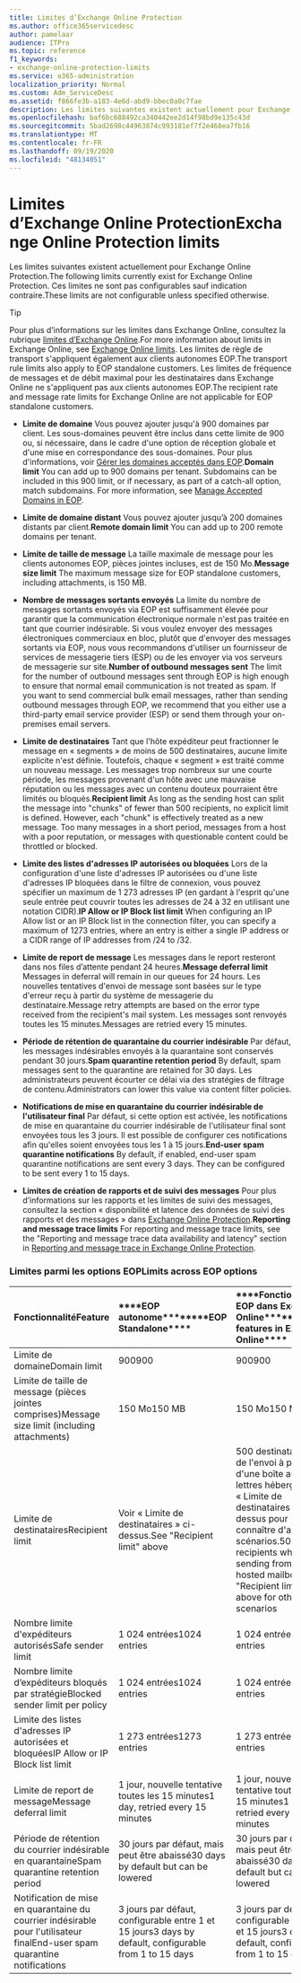 ```yaml
---
title: Limites d’Exchange Online Protection
ms.author: office365servicedesc
author: pamelaar
audience: ITPro
ms.topic: reference
f1_keywords:
- exchange-online-protection-limits
ms.service: o365-administration
localization_priority: Normal
ms.custom: Adm_ServiceDesc
ms.assetid: f866fe3b-a183-4e6d-abd9-bbec0a0c7fae
description: Les limites suivantes existent actuellement pour Exchange Online Protection. Ces limites ne sont pas configurables sauf indication contraire.
ms.openlocfilehash: baf6bc688492ca340442ee2d14f98bd9e135c43d
ms.sourcegitcommit: 5bad2698c44963874c993181ef7f2e468ea7fb16
ms.translationtype: MT
ms.contentlocale: fr-FR
ms.lasthandoff: 09/19/2020
ms.locfileid: "48134051"
---
```

# <a name="exchange-online-protection-limits"></a><span data-ttu-id="f0840-104">Limites d’Exchange Online Protection</span><span class="sxs-lookup"><span data-stu-id="f0840-104">Exchange Online Protection limits</span></span>

<span data-ttu-id="f0840-105">Les limites suivantes existent actuellement pour Exchange Online Protection.</span><span class="sxs-lookup"><span data-stu-id="f0840-105">The following limits currently exist for Exchange Online Protection.</span></span> <span data-ttu-id="f0840-106">Ces limites ne sont pas configurables sauf indication contraire.</span><span class="sxs-lookup"><span data-stu-id="f0840-106">These limits are not configurable unless specified otherwise.</span></span> 
  
> [!TIP]
> <span data-ttu-id="f0840-107">Pour plus d’informations sur les limites dans Exchange Online, consultez la rubrique [limites d’Exchange Online](../exchange-online-service-description/exchange-online-limits.md).</span><span class="sxs-lookup"><span data-stu-id="f0840-107">For more information about limits in Exchange Online, see [Exchange Online limits](../exchange-online-service-description/exchange-online-limits.md).</span></span> <span data-ttu-id="f0840-108">Les limites de règle de transport s'appliquent également aux clients autonomes EOP.</span><span class="sxs-lookup"><span data-stu-id="f0840-108">The transport rule limits also apply to EOP standalone customers.</span></span> <span data-ttu-id="f0840-109">Les limites de fréquence de messages et de débit maximal pour les destinataires dans Exchange Online ne s'appliquent pas aux clients autonomes EOP.</span><span class="sxs-lookup"><span data-stu-id="f0840-109">The recipient rate and message rate limits for Exchange Online are not applicable for EOP standalone customers.</span></span> 
  
- <span data-ttu-id="f0840-p104">**Limite de domaine** Vous pouvez ajouter jusqu'à 900 domaines par client. Les sous-domaines peuvent être inclus dans cette limite de 900 ou, si nécessaire, dans le cadre d'une option de réception globale et d'une mise en correspondance des sous-domaines. Pour plus d'informations, voir [Gérer les domaines acceptés dans EOP](https://go.microsoft.com/fwlink/p/?LinkId=282239).</span><span class="sxs-lookup"><span data-stu-id="f0840-p104">**Domain limit** You can add up to 900 domains per tenant. Subdomains can be included in this 900 limit, or if necessary, as part of a catch-all option, match subdomains. For more information, see [Manage Accepted Domains in EOP](https://go.microsoft.com/fwlink/p/?LinkId=282239).</span></span>

- <span data-ttu-id="f0840-113">**Limite de domaine distant** Vous pouvez ajouter jusqu’à 200 domaines distants par client.</span><span class="sxs-lookup"><span data-stu-id="f0840-113">**Remote domain limit** You can add up to 200 remote domains per tenant.</span></span>
    
- <span data-ttu-id="f0840-114">**Limite de taille de message** La taille maximale de message pour les clients autonomes EOP, pièces jointes incluses, est de 150 Mo.</span><span class="sxs-lookup"><span data-stu-id="f0840-114">**Message size limit** The maximum message size for EOP standalone customers, including attachments, is 150 MB.</span></span> 
    
- <span data-ttu-id="f0840-p105">**Nombre de messages sortants envoyés** La limite du nombre de messages sortants envoyés via EOP est suffisamment élevée pour garantir que la communication électronique normale n'est pas traitée en tant que courrier indésirable. Si vous voulez envoyer des messages électroniques commerciaux en bloc, plutôt que d'envoyer des messages sortants via EOP, nous vous recommandons d'utiliser un fournisseur de services de messagerie tiers (ESP) ou de les envoyer via vos serveurs de messagerie sur site.</span><span class="sxs-lookup"><span data-stu-id="f0840-p105">**Number of outbound messages sent** The limit for the number of outbound messages sent through EOP is high enough to ensure that normal email communication is not treated as spam. If you want to send commercial bulk email messages, rather than sending outbound messages through EOP, we recommend that you either use a third-party email service provider (ESP) or send them through your on-premises email servers.</span></span> 
    
- <span data-ttu-id="f0840-p106">**Limite de destinataires** Tant que l'hôte expéditeur peut fractionner le message en « segments » de moins de 500 destinataires, aucune limite explicite n'est définie. Toutefois, chaque « segment » est traité comme un nouveau message. Les messages trop nombreux sur une courte période, les messages provenant d'un hôte avec une mauvaise réputation ou les messages avec un contenu douteux pourraient être limités ou bloqués.</span><span class="sxs-lookup"><span data-stu-id="f0840-p106">**Recipient limit** As long as the sending host can split the message into "chunks" of fewer than 500 recipients, no explicit limit is defined. However, each "chunk" is effectively treated as a new message. Too many messages in a short period, messages from a host with a poor reputation, or messages with questionable content could be throttled or blocked.</span></span> 
    
- <span data-ttu-id="f0840-120">**Limite des listes d'adresses IP autorisées ou bloquées** Lors de la configuration d'une liste d'adresses IP autorisées ou d'une liste d'adresses IP bloquées dans le filtre de connexion, vous pouvez spécifier un maximum de 1 273 adresses IP (en gardant à l'esprit qu'une seule entrée peut couvrir toutes les adresses de 24 à 32 en utilisant une notation CIDR).</span><span class="sxs-lookup"><span data-stu-id="f0840-120">**IP Allow or IP Block list limit** When configuring an IP Allow list or an IP Block list in the connection filter, you can specify a maximum of 1273 entries, where an entry is either a single IP address or a CIDR range of IP addresses from /24 to /32.</span></span> 
    
- <span data-ttu-id="f0840-121">**Limite de report de message** Les messages dans le report resteront dans nos files d’attente pendant 24 heures.</span><span class="sxs-lookup"><span data-stu-id="f0840-121">**Message deferral limit** Messages in deferral will remain in our queues for 24 hours.</span></span> <span data-ttu-id="f0840-122">Les nouvelles tentatives d'envoi de message sont basées sur le type d'erreur reçu à partir du système de messagerie du destinataire.</span><span class="sxs-lookup"><span data-stu-id="f0840-122">Message retry attempts are based on the error type received from the recipient's mail system.</span></span> <span data-ttu-id="f0840-123">Les messages sont renvoyés toutes les 15 minutes.</span><span class="sxs-lookup"><span data-stu-id="f0840-123">Messages are retried every 15 minutes.</span></span> 
    
- <span data-ttu-id="f0840-124">**Période de rétention de quarantaine du courrier indésirable** Par défaut, les messages indésirables envoyés à la quarantaine sont conservés pendant 30 jours.</span><span class="sxs-lookup"><span data-stu-id="f0840-124">**Spam quarantine retention period** By default, spam messages sent to the quarantine are retained for 30 days.</span></span> <span data-ttu-id="f0840-125">Les administrateurs peuvent écourter ce délai via des stratégies de filtrage de contenu.</span><span class="sxs-lookup"><span data-stu-id="f0840-125">Administrators can lower this value via content filter policies.</span></span> 
    
- <span data-ttu-id="f0840-p109">**Notifications de mise en quarantaine du courrier indésirable de l'utilisateur final** Par défaut, si cette option est activée, les notifications de mise en quarantaine du courrier indésirable de l'utilisateur final sont envoyées tous les 3 jours. Il est possible de configurer ces notifications afin qu'elles soient envoyées tous les 1 à 15 jours.</span><span class="sxs-lookup"><span data-stu-id="f0840-p109">**End-user spam quarantine notifications** By default, if enabled, end-user spam quarantine notifications are sent every 3 days. They can be configured to be sent every 1 to 15 days.</span></span> 
    
- <span data-ttu-id="f0840-128">**Limites de création de rapports et de suivi des messages** Pour plus d’informations sur les rapports et les limites de suivi des messages, consultez la section « disponibilité et latence des données de suivi des rapports et des messages » dans [Exchange Online Protection](https://go.microsoft.com/fwlink/?LinkId=394248).</span><span class="sxs-lookup"><span data-stu-id="f0840-128">**Reporting and message trace limits** For reporting and message trace limits, see the "Reporting and message trace data availability and latency" section in [Reporting and message trace in Exchange Online Protection](https://go.microsoft.com/fwlink/?LinkId=394248).</span></span>
    
### <a name="limits-across-eop-options"></a><span data-ttu-id="f0840-129">Limites parmi les options EOP</span><span class="sxs-lookup"><span data-stu-id="f0840-129">Limits across EOP options</span></span>

|<span data-ttu-id="f0840-130">**Fonctionnalité**</span><span class="sxs-lookup"><span data-stu-id="f0840-130">**Feature**</span></span>|<span data-ttu-id="f0840-131">\*\*\*\*EOP autonome\*\*\*\*</span><span class="sxs-lookup"><span data-stu-id="f0840-131">\*\*\*\*EOP Standalone\*\*\*\*</span></span>|<span data-ttu-id="f0840-132">\*\*\*\*Fonctionnalités EOP dans Exchange Online\*\*\*\*</span><span class="sxs-lookup"><span data-stu-id="f0840-132">\*\*\*\*EOP features in Exchange Online\*\*\*\*</span></span>|<span data-ttu-id="f0840-133">\*\*\*\*Licence d'accès client Exchange Enterprise avec services\*\*\*\*</span><span class="sxs-lookup"><span data-stu-id="f0840-133">\*\*\*\*Exchange Enterprise CAL with Services\*\*\*\*</span></span>|
|:-----|:-----|:-----|:-----|
|<span data-ttu-id="f0840-134">Limite de domaine</span><span class="sxs-lookup"><span data-stu-id="f0840-134">Domain limit</span></span>  <br/> |<span data-ttu-id="f0840-135">900</span><span class="sxs-lookup"><span data-stu-id="f0840-135">900</span></span>  <br/> |<span data-ttu-id="f0840-136">900</span><span class="sxs-lookup"><span data-stu-id="f0840-136">900</span></span>  <br/> |<span data-ttu-id="f0840-137">900</span><span class="sxs-lookup"><span data-stu-id="f0840-137">900</span></span>  <br/> |
|<span data-ttu-id="f0840-138">Limite de taille de message (pièces jointes comprises)</span><span class="sxs-lookup"><span data-stu-id="f0840-138">Message size limit (including attachments)</span></span>  <br/> |<span data-ttu-id="f0840-139">150 Mo</span><span class="sxs-lookup"><span data-stu-id="f0840-139">150 MB</span></span>  <br/> |<span data-ttu-id="f0840-140">150 Mo</span><span class="sxs-lookup"><span data-stu-id="f0840-140">150 MB</span></span>  <br/> |<span data-ttu-id="f0840-141">150 Mo</span><span class="sxs-lookup"><span data-stu-id="f0840-141">150 MB</span></span>  <br/> |
|<span data-ttu-id="f0840-142">Limite de destinataires</span><span class="sxs-lookup"><span data-stu-id="f0840-142">Recipient limit</span></span>  <br/> |<span data-ttu-id="f0840-143">Voir « Limite de destinataires » ci-dessus.</span><span class="sxs-lookup"><span data-stu-id="f0840-143">See "Recipient limit" above</span></span>  <br/> |<span data-ttu-id="f0840-144">500 destinataires lors de l'envoi à partir d'une boîte aux lettres hébergée. Voir « Limite de destinataires » ci-dessus pour connaître d'autres scénarios.</span><span class="sxs-lookup"><span data-stu-id="f0840-144">500 recipients when sending from a hosted mailbox; see "Recipient limit" above for other scenarios</span></span>  <br/> |<span data-ttu-id="f0840-145">Voir « Limite de destinataires » ci-dessus.</span><span class="sxs-lookup"><span data-stu-id="f0840-145">See "Recipient limit" above</span></span>  <br/> |
|<span data-ttu-id="f0840-146">Nombre limite d'expéditeurs autorisés</span><span class="sxs-lookup"><span data-stu-id="f0840-146">Safe sender limit</span></span>  <br/> |<span data-ttu-id="f0840-147">1 024 entrées</span><span class="sxs-lookup"><span data-stu-id="f0840-147">1024 entries</span></span>  <br/> |<span data-ttu-id="f0840-148">1 024 entrées</span><span class="sxs-lookup"><span data-stu-id="f0840-148">1024 entries</span></span>  <br/> ||
|<span data-ttu-id="f0840-149">Nombre limite d’expéditeurs bloqués par stratégie</span><span class="sxs-lookup"><span data-stu-id="f0840-149">Blocked sender limit per policy</span></span>  <br/> |<span data-ttu-id="f0840-150">1 024 entrées</span><span class="sxs-lookup"><span data-stu-id="f0840-150">1024 entries</span></span>  <br/> |<span data-ttu-id="f0840-151">1 024 entrées</span><span class="sxs-lookup"><span data-stu-id="f0840-151">1024 entries</span></span>  <br/> ||
|<span data-ttu-id="f0840-152">Limite des listes d'adresses IP autorisées et bloquées</span><span class="sxs-lookup"><span data-stu-id="f0840-152">IP Allow or IP Block list limit</span></span>  <br/> |<span data-ttu-id="f0840-153">1 273 entrées</span><span class="sxs-lookup"><span data-stu-id="f0840-153">1273 entries</span></span>  <br/> |<span data-ttu-id="f0840-154">1 273 entrées</span><span class="sxs-lookup"><span data-stu-id="f0840-154">1273 entries</span></span>  <br/> |<span data-ttu-id="f0840-155">1 273 entrées</span><span class="sxs-lookup"><span data-stu-id="f0840-155">1273 entries</span></span>  <br/> |
|<span data-ttu-id="f0840-156">Limite de report de message</span><span class="sxs-lookup"><span data-stu-id="f0840-156">Message deferral limit</span></span>  <br/> |<span data-ttu-id="f0840-157">1 jour, nouvelle tentative toutes les 15 minutes</span><span class="sxs-lookup"><span data-stu-id="f0840-157">1 day, retried every 15 minutes</span></span>  <br/> |<span data-ttu-id="f0840-158">1 jour, nouvelle tentative toutes les 15 minutes</span><span class="sxs-lookup"><span data-stu-id="f0840-158">1 day, retried every 15 minutes</span></span>  <br/> |<span data-ttu-id="f0840-159">1 jour, nouvelle tentative toutes les 15 minutes</span><span class="sxs-lookup"><span data-stu-id="f0840-159">1 day, retried every 15 minutes</span></span>  <br/> |
|<span data-ttu-id="f0840-160">Période de rétention du courrier indésirable en quarantaine</span><span class="sxs-lookup"><span data-stu-id="f0840-160">Spam quarantine retention period</span></span>  <br/> |<span data-ttu-id="f0840-161">30 jours par défaut, mais peut être abaissé</span><span class="sxs-lookup"><span data-stu-id="f0840-161">30 days by default but can be lowered</span></span>  <br/> |<span data-ttu-id="f0840-162">30 jours par défaut, mais peut être abaissé</span><span class="sxs-lookup"><span data-stu-id="f0840-162">30 days by default but can be lowered</span></span>  <br/> |<span data-ttu-id="f0840-163">30 jours par défaut, mais peut être abaissé</span><span class="sxs-lookup"><span data-stu-id="f0840-163">30 days by default but can be lowered</span></span>  <br/> |
|<span data-ttu-id="f0840-164">Notification de mise en quarantaine du courrier indésirable pour l'utilisateur final</span><span class="sxs-lookup"><span data-stu-id="f0840-164">End-user spam quarantine notifications</span></span>  <br/> |<span data-ttu-id="f0840-165">3 jours par défaut, configurable entre 1 et 15 jours</span><span class="sxs-lookup"><span data-stu-id="f0840-165">3 days by default, configurable from 1 to 15 days</span></span>  <br/> |<span data-ttu-id="f0840-166">3 jours par défaut, configurable entre 1 et 15 jours</span><span class="sxs-lookup"><span data-stu-id="f0840-166">3 days by default, configurable from 1 to 15 days</span></span>  <br/> |<span data-ttu-id="f0840-167">3 jours par défaut, configurable entre 1 et 15 jours</span><span class="sxs-lookup"><span data-stu-id="f0840-167">3 days by default, configurable from 1 to 15 days</span></span>  <br/> |
   


